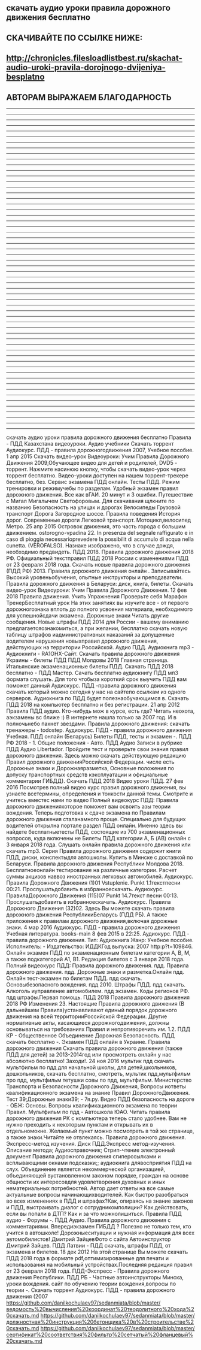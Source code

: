 скачать аудио уроки правила дорожного движения бесплатно
--------------------------------------------------
СКАЧИВАЙТЕ ПО ССЫЛКЕ НИЖЕ:
--------------------------------------------------
http://chronicles.filesloadlistbest.ru/skachat-audio-uroki-pravila-dorojnogo-dvijeniya-besplatno
--------------------------------------------------
АВТОРАМ ВЫРАЖАЕМ БЛАГОДАРНОСТЬ
--------------------------------------------------
--------------------------------------------------
--------------------------------------------------
--------------------------------------------------
--------------------------------------------------
--------------------------------------------------
--------------------------------------------------
--------------------------------------------------
--------------------------------------------------
--------------------------------------------------
--------------------------------------------------
--------------------------------------------------
--------------------------------------------------
--------------------------------------------------
--------------------------------------------------
--------------------------------------------------
--------------------------------------------------
--------------------------------------------------
--------------------------------------------------
--------------------------------------------------
--------------------------------------------------
--------------------------------------------------
--------------------------------------------------
--------------------------------------------------
--------------------------------------------------
--------------------------------------------------
--------------------------------------------------
--------------------------------------------------
--------------------------------------------------
--------------------------------------------------
--------------------------------------------------
--------------------------------------------------
--------------------------------------------------
--------------------------------------------------
--------------------------------------------------
--------------------------------------------------
--------------------------------------------------
--------------------------------------------------
--------------------------------------------------
--------------------------------------------------
--------------------------------------------------
--------------------------------------------------
--------------------------------------------------
--------------------------------------------------
--------------------------------------------------
--------------------------------------------------
--------------------------------------------------
--------------------------------------------------
--------------------------------------------------
--------------------------------------------------
--------------------------------------------------
--------------------------------------------------
--------------------------------------------------
--------------------------------------------------
--------------------------------------------------
--------------------------------------------------
--------------------------------------------------
--------------------------------------------------
--------------------------------------------------
скачать аудио уроки правила дорожного движения бесплатно Правила - ПДД Казахстана  видеоуроки. Аудио учебники  Скачать торрент Аудиокурс. ПДД - правила дорожногодвижения 2007, Учебное пособие. 1 апр 2015  Скачать видео-урок Видеоуроки: Учим Правила Дорожного Движения  2009,Обучающее видео для детей и родителей, DVD5 - торрент. Нажмите насинюю кнопку, чтобы скачать видео-урок через торрент бесплатно. Видео-уроки доступен на нашем торрент-трекере бесплатно, без. Сервис экзамена ПДД онлайн. Тесты ПДД. Режим тренировки и режимучебы по разделам. Удобный экзамен правил дорожного движения. Все как вГАИ. 20 минут и 3 ошибки. Путешествие с Мигал Мигалычем Светофоровым. Для скачивания щлкните по названию Безопасность на улицах и дорогах  Велосипеды Грузовой транспорт  Дорога  Загородное шоссе. Правила поведения История дорог. Современные дороги  Легковой транспорт. Мотоцикл,велосипед  Метро. 25 апр 2015  Островок движения, это часть города с большим движением. ostorogno-vpadina 22. In presenza del segnale raffigurato e in caso di pioggia  necessarioprevedere la possibilit di accumulo di acqua nella cunetta. (VEROFALSO). Назнаке изображено, что в случае дождя, необходимо предвидеть. ПДД 2018. Правила дорожного движения 2018 РФ. Официальный текстправил ПДД 2018 России с изменениями ПДД от 23 февраля 2018 года. Скачать новые правила дорожного движения (ПДД РФ) 2013. Правила дорожного движения онлайн . Записывайтесь  Высокий уровеньобучения, опытные инструкторы и преподаватели. Правила дорожного движения в Беларуси: диск, книга, билеты. Скачать видео-урок Видеоуроки: Учим Правила Дорожного Движения. 12 фев 2018  Правила движения. Учить Упражнения Проверьте себя Марафон ТренерБесплатный урок  На этих занятиях вы изучите все - от первого дорожногознака вплоть до полного усвоения материала, необходимого для успешнойсдачи экзамена. Дорожные знаки  Читать другие сообщения. Новые штрафы ПДД 2014 для России - вашему вниманию предлагаетсяознакомиться, а при желании, бесплатно скачать новую таблицу штрафов иадминистративных наказаний за допущенные водителем нарушения новыхправил дорожного движения, действующих на территории Российской. Аудио ПДД. Аудиокнига  mp3 - Аудиокниги - RA1OHX-Cайт. Скачать правила дорожного движения Украины - билеты ПДД
ПДД Молдовы 2018  Главная страница. Итальянские экзаменационные билеты ПДД. Скачать ПДД 2018 бесплатно - ПДД Мастер. Сачать бесплатно аудиокнигу ПДД мп3 формата слушать.  Для того чтобыза короткий срок выучить ПДД вам поможет данный Аудиокурс. ПДД -правила дорожного движения скачать который можно сегодня у нас на сайтепо ссылкам из одного серверов. Аудиокнига по ПДД будет полезнаобучающимся в. Скачать ПДД 2018 на компьютер бесплатно и без регистрации. 21 апр 2012  Правила ПДД аудио. Кто-нибудь мож в курсе, есть где? Читать неохота, аэкзамены вс ближе :) В интернете нашла только за 2007 год. И в полночьнебо пахнет звездами. Правила дорожного движения: скачать тренажеры  - todostep. Аудиокурс. ПДД - правила дорожного движения Учебная. ПДД онлайн (Беларусь)  Билеты ПДД, тесты и экзамен  -. ПДД РФ 2018 - 1. Общие положения - Авто. ПДД Аудио  Записи в рубрике ПДД Аудио  Libertador. Пройдите тест и проверьте свои знания правил дорожного движения. Здесь можно скачать действующую редакцию Правил дорожного движенияРоссийской Федерации.  числе есть Дорожные знаки и Дорожнаяразметка, Основные положения по допуску транспортных средств кэксплуатации и официальные комментарии ГИБДД). Скачать ПДД 2018 Видео уроки ПДД. 27 фев 2016  Посмотрев полный видео курс правил дорожного движения, вы узнаете всетермины, определения и тонкости данной темы. Смотрите и учитесь вместес нами по видео Полный видеокурс ПДД: Правила дорожного движениякоторое поможет вам освоить азы теории вождения. Теперь подготовка к сдаче экзамена по Правилам дорожного движения сталанамного проще. Специально для будущих водителей  открылна портале раздел ПДД онлайн. Именно здесь вы найдете бесплатныетесты ПДД, состоящие из 700 экзаменационных вопросов, куда включены не
Билеты ПДД категории А, Б (AB) онлайн с 3 января 2018 года. Слушать онлайн правила дорожного движения или скачать mp3. Серия Правила дорожного движения содержит книги ПДД, диски, конспектыдля автошколы. Купить в Минске с доставкой по Беларуси. Правила дорожного движения Республики Молдова 2018. Бесплатноеонлайн тестирование на различные категории. Расчет суммы акцизов наввоз иностранных легковых автомобилей. Аудиокурс. Правила Дорожного Движения (1)01 Vstuplenie. Punkt 1.1текстпесни 00:21. Прослушатьдобавить в избранноескачать. Аудиокурс. ПравилаДорожного Движения (115)07 Punkt 14.7текст песни 00:13. Прослушатьдобавить в избранноескачать. Аудиокурс. Правила Дорожного Движения (32)02. Здесь Вы можете скачать правила дорожного движения РеспубликиБеларусь (ПДД РБ). А также приложения к правилам дорожного движения,включая дорожные знаки. 4 мар 2016  Аудиокурс. ПДД - правила дорожного движения Учебная литература. books-main 8 фев 2015 в 22:25. Аудиокурс. ПДД - правила дорожного движения. Тип: Аудиокнига Жанр: Учебное пособие. Исполнитель: - Издательство: ИДДКГод выпуска: 2007 http:p?t=109846. Онлайн экзамен ПДД по экзаменационным билетам категории А, В, М, а также подкатегорий А1, В1. Редакция билетов с 3 января 2018 года. Полный видеокурс ПДД: Правила дорожного движения. пдд. Правила дорожного движения. пдд. Дорожные знаки и разметка.Онлайн пдд. Онлайн тест-экзамен по билетам ПДД. пдд скачать. Основыбезопасного вождения. пдд 2010. Штрафы ПДД. пдд скачать. Алкоголь иуправление автомобилем. пдд экзамен. Коды регионов РФ. пдд штрафы.Первая помощь. ПДД 2018 Правила дорожного движения 2018 РФ Изменения 23. Настоящие Правила дорожного движения (В дальнейшем  Правила)устанавливают единый порядок дорожного движения на всей территорииРоссийской Федерации. Другие нормативные акты, касающиеся дорожногодвижения, должны основываться на требованиях Правил и непротиворечить им. 1.2. ПДД КР - Общественное Объединение Дорожная Безопасность. ПДД скачать бесплатно -. Экзамен ПДД онлайн в Украине. Правила дорожного движения
Скачать правила дорожного движения (также ПДД для детей) за 2013-2014год или просмотреть онлайн у нас абсолютно бесплатно! Заходи!. 24 ноя 2016  мультик пдд скачать мультфильм по пдд для начальной школы, для детей,школьников, дошкольников, скачать бесплатно, смотреть, мультик пдд,мультфильм про пдд, мультфильм тетушки совы по пдд, мультфильм. Министерство Транспорта и Безопасности Дорожного Движения, Вопросы иответы квалификационного экзамена на знание Правил ДорожногоДвижения. Тест 39;Дорожные знаки39; - 7я.ру. Видео ПДД безопасность на дороге - ОБЖ: Основы. Вопросы квалификационного экзамена по теории Правил. Мультфильм по пдд - Автошкола ЮАО. Читать правила дорожного движения РК с компьютера теперь стало удобнее. Вам не нужно преходить к некоторым пунктам и открывать их в отдельномокне. Желаемый пункт можно посмотреть в той же странице, а также знаки.Читайте не отвлекаясь. Правила дорожного движения. Экспресс-метод изучения. Диск ПДД.Экспресс метод-изучения. Описание метода; Аудиосправочник; Стрип-чтение  электронный документ Правила дорожного движения сгиперссылками и всплывающими окнами подсказки;; аудиокнига длявосприятия ПДД на слух. Объединение является некоммерческой организацией, объединяющей вустановленном законом порядке, граждан на основе общности их интересовдля удовлетворения духовных и иных нематериальных потребностей. Автор дает ответы на все самые актуальные вопросы начинающихводителей. Как быстро разобраться во всех изменениях в ПДД и штрафах?Как, опираясь на знание законов и ПДД, выстраивать диалог с сотрудникомполиции? Как действовать, если вы попали в ДТП? Как и за что можнолишиться. Правила ПДД аудио - Форумы -. ПДД Аудио. Правила дорожного движения с комментариями. Впередиэкзамен ГИБДД ? Полезно не только тем, кто учится в автошколе! Дорожныеситуации и нужная информация для всех автомобилистов! Дмитрий ЗайцевФото с сайта  Автоинструктор Дмитрий Зайцев. ПДД Латвии - ПДД скачать, штрафы ПДД, от экзамена и билетов. 18 дек 2012  На этой странице Вы можете скачать ПДД 2018 года в формате pdf,оптимизированные для печати и использования на мобильный устройствах.Последняя редакция правил от 23 февраля 2018 года.
ПДД-Экспресс - Правила дорожного движения Республики. ПДД РБ - Частные автоинструкторы Минска, уроки вождения. сайт по обучению теории вождения,вопросы по теории  -. Скачать торрент Аудиокурс. ПДД - правила дорожного движения (2007
https://github.com/danilkochulaev97/sedanmiata/blob/master/ведомость%20вычисления%20координат%20теодолитного%20хода%20скачать.md
https://github.com/danilkochulaev97/sedanmiata/blob/master/должностная%20инструкция%20бетонщика%20в%20строительстве%20скачать.md
https://github.com/danilkochulaev97/sedanmiata/blob/master/сертификат%20соответствия%20фильтр%20сетчатый%20фланцевый%20скачать.md